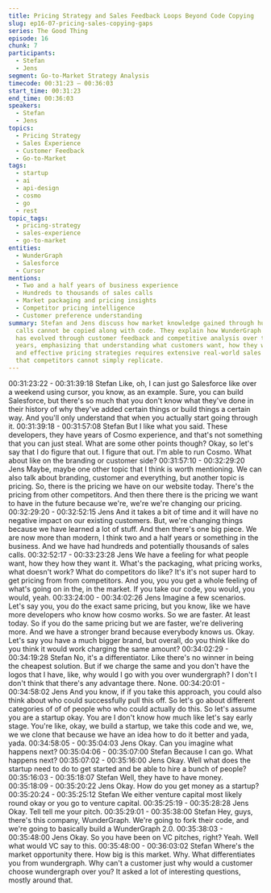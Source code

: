 ```yaml
---
title: Pricing Strategy and Sales Feedback Loops Beyond Code Copying
slug: ep16-07-pricing-sales-copying-gaps
series: The Good Thing
episode: 16
chunk: 7
participants:
  - Stefan
  - Jens
segment: Go-to-Market Strategy Analysis
timecode: 00:31:23 – 00:36:03
start_time: 00:31:23
end_time: 00:36:03
speakers:
  - Stefan
  - Jens
topics:
  - Pricing Strategy
  - Sales Experience
  - Customer Feedback
  - Go-to-Market
tags:
  - startup
  - ai
  - api-design
  - cosmo
  - go
  - rest
topic_tags:
  - pricing-strategy
  - sales-experience
  - go-to-market
entities:
  - WunderGraph
  - Salesforce
  - Cursor
mentions:
  - Two and a half years of business experience
  - Hundreds to thousands of sales calls
  - Market packaging and pricing insights
  - Competitor pricing intelligence
  - Customer preference understanding
summary: Stefan and Jens discuss how market knowledge gained through hundreds of sales
  calls cannot be copied along with code. They explain how WunderGraph's pricing strategy
  has evolved through customer feedback and competitive analysis over two and a half
  years, emphasizing that understanding what customers want, how they want it packaged,
  and effective pricing strategies requires extensive real-world sales experience
  that competitors cannot simply replicate.
---
```


00:31:23:22 - 00:31:39:18
Stefan
Like, oh, I can just go Salesforce like over a weekend using cursor, you know, as an example.
Sure, you can build Salesforce, but there's so much that you don't know what they've done in
their history of why they've added certain things or build things a certain way. And you'll only
understand that when you actually start going through it.
00:31:39:18 - 00:31:57:08
Stefan
But I like what you said. These developers, they have years of Cosmo experience, and that's
not something that you can just steal. What are some other points though? Okay, so let's say
that I do figure that out. I figure that out. I'm able to run Cosmo. What about like on the branding
or customer side?
00:31:57:10 - 00:32:29:20
Jens
Maybe, maybe one other topic that I think is worth mentioning. We can also talk about branding,
customer and everything, but another topic is pricing. So, there is the pricing we have on our
website today. There's the pricing from other competitors. And then there there is the pricing we
want to have in the future because we're, we're we're changing our pricing.
00:32:29:20 - 00:32:52:15
Jens
And it takes a bit of time and it will have no negative impact on our existing customers. But,
we're changing things because we have learned a lot of stuff. And then there's one big piece.
We are now more than modern, I think two and a half years or something in the business. And
we have had hundreds and potentially thousands of sales calls.
00:32:52:17 - 00:33:23:28
Jens
We have a feeling for what people want, how they how they want it. What's the packaging, what
pricing works, what doesn't work? What do competitors do like? It's it's not super hard to get
pricing from from competitors. And you, you you get a whole feeling of what's going on in the, in
the market. If you take our code, you would, you would, yeah.
00:33:24:00 - 00:34:02:26
Jens
Imagine a few scenarios. Let's say you, you do the exact same pricing, but you know, like we
have more developers who know how cosmo works. So we are faster. At least today. So if you
do the same pricing but we are faster, we're delivering more. And we have a stronger brand
because everybody knows us. Okay. Let's say you have a much bigger brand, but overall, do
you think like do you think it would work charging the same amount?
00:34:02:29 - 00:34:19:28
Stefan
No, it's a differentiator. Like there's no winner in being the cheapest solution. But if we charge
the same and you don't have the logos that I have, like, why would I go with you over
wundergraph? I don't I don't think that there's any advantage there. None.
00:34:20:01 - 00:34:58:02
Jens
And you know, if if you take this approach, you could also think about who could successfully
pull this off. So let's go about different categories of of of people who who could actually do this.
So let's assume you are a startup okay. You are I don't know how much like let's say early
stage. You're like, okay, we build a startup, we take this code and we, we, we we clone that
because we have an idea how to do it better and yada, yada.
00:34:58:05 - 00:35:04:03
Jens
Okay. Can you imagine what happens next?
00:35:04:06 - 00:35:07:00
Stefan
Because I can go. What happens next?
00:35:07:02 - 00:35:16:00
Jens
Okay. Well what does the startup need to do to get started and be able to hire a bunch of
people?
00:35:16:03 - 00:35:18:07
Stefan
Well, they have to have money.
00:35:18:09 - 00:35:20:22
Jens
Okay. How do you get money as a startup?
00:35:20:24 - 00:35:25:12
Stefan
We either venture capital most likely round okay or you go to venture capital.
00:35:25:19 - 00:35:28:28
Jens
Okay. Tell tell me your pitch.
00:35:29:01 - 00:35:38:00
Stefan
Hey, guys, there's this company, WunderGraph. We're going to fork their code, and we're going
to basically build a WunderGraph 2.0.
00:35:38:03 - 00:35:48:00
Jens
Okay. So you have been on VC pitches, right? Yeah. Well what would VC say to this.
00:35:48:00 - 00:36:03:02
Stefan
Where's the market opportunity there. How big is this market. Why. What differentiates you from
wundergraph. Why can't a customer just why would a customer choose wundergraph over you?
It asked a lot of interesting questions, mostly around that.